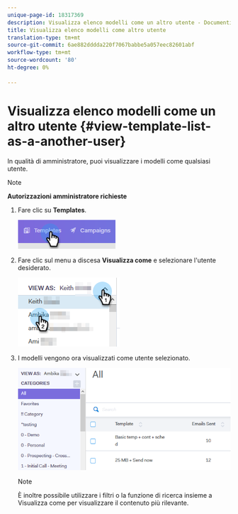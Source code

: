 ```yaml
---
unique-page-id: 18317369
description: Visualizza elenco modelli come un altro utente - Documenti Marketo - Documentazione prodotto
title: Visualizza elenco modelli come altro utente
translation-type: tm+mt
source-git-commit: 6ae882dddda220f7067babbe5a057eec82601abf
workflow-type: tm+mt
source-wordcount: '80'
ht-degree: 0%

---
```



# Visualizza elenco modelli come un altro utente {#view-template-list-as-a-another-user}

In qualità di amministratore, puoi visualizzare i modelli come qualsiasi utente.

>[!NOTE]
>
>**Autorizzazioni amministratore richieste**

1. Fare clic su **Templates**.

   ![](assets/one.png)

1. Fare clic sul menu a discesa **Visualizza come** e selezionare l&#39;utente desiderato.

   ![](assets/two.png)

1. I modelli vengono ora visualizzati come utente selezionato.

   ![](assets/three.png)

   >[!NOTE]
   >
   >È inoltre possibile utilizzare i filtri o la funzione di ricerca insieme a Visualizza come per visualizzare il contenuto più rilevante.
